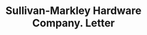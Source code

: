 ---
doi: 10.7916/D8FB6F3H
date_other: '1924'
date_other_textual: '1924'
form: correspondence
genre:
- Letters (correspondence)
name:
- Sullivan-Markley Hardware Company
object_in_context_url: https://biggert.cul.columbia.edu/items/view/ave_biggert_01555
subject_hierarchical_geographic:
- Greenville, South Carolina, United States
subject_name:
- Sullivan-Markley Hardware Company
title: Sullivan-Markley Hardware Company. Letter
sort_title: Sullivan-Markley Hardware Company. Letter
call_number: ave_biggert_01555
coordinates:
- 34.84444444444445,-82.38555555555556
pid: ave_biggert_01555
identifiers: ave_biggert_01555
permalink: /biggert/ave_biggert_01555/
layout: iiif-image-page
---